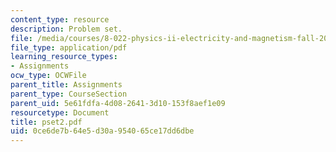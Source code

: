 ```yaml
---
content_type: resource
description: Problem set.
file: /media/courses/8-022-physics-ii-electricity-and-magnetism-fall-2006/0ce6de7b64e5d30a954065ce17dd6dbe_pset2.pdf
file_type: application/pdf
learning_resource_types:
- Assignments
ocw_type: OCWFile
parent_title: Assignments
parent_type: CourseSection
parent_uid: 5e61fdfa-4d08-2641-3d10-153f8aef1e09
resourcetype: Document
title: pset2.pdf
uid: 0ce6de7b-64e5-d30a-9540-65ce17dd6dbe
---
```

